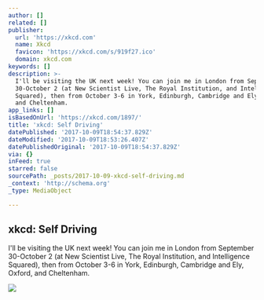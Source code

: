 ```yaml
---
author: []
related: []
publisher:
  url: 'https://xkcd.com'
  name: Xkcd
  favicon: 'https://xkcd.com/s/919f27.ico'
  domain: xkcd.com
keywords: []
description: >-
  I'll be visiting the UK next week! You can join me in London from September
  30-October 2 (at New Scientist Live, The Royal Institution, and Intelligence
  Squared), then from October 3-6 in York, Edinburgh, Cambridge and Ely, Oxford,
  and Cheltenham.
app_links: []
isBasedOnUrl: 'https://xkcd.com/1897/'
title: 'xkcd: Self Driving'
datePublished: '2017-10-09T18:54:37.829Z'
dateModified: '2017-10-09T18:53:26.407Z'
datePublishedOriginal: '2017-10-09T18:54:37.829Z'
via: {}
inFeed: true
starred: false
sourcePath: _posts/2017-10-09-xkcd-self-driving.md
_context: 'http://schema.org'
_type: MediaObject

---
```

<article style=""><h1>xkcd: Self Driving</h1><p>I'll be visiting the UK next week! You can join me in London from September 30-October 2 (at New Scientist Live, The Royal Institution, and Intelligence Squared), then from October 3-6 in York, Edinburgh, Cambridge and Ely, Oxford, and Cheltenham.</p><img src="https://imgs.xkcd.com/comics/self_driving.png" /></article>